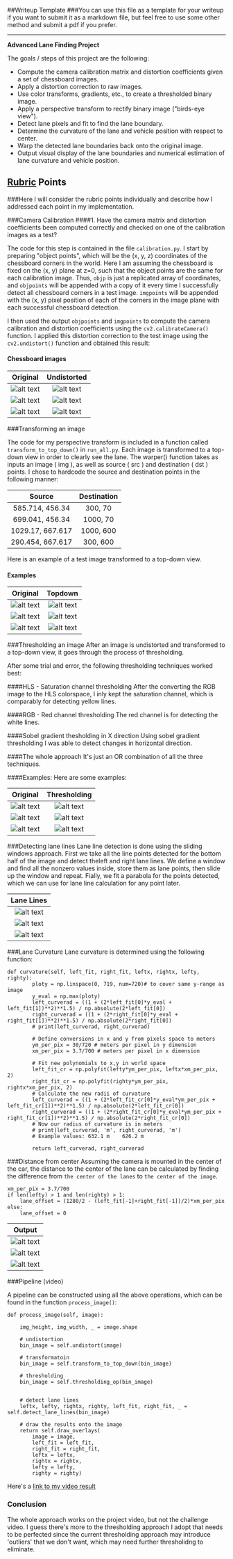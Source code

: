 ##Writeup Template
###You can use this file as a template for your writeup if you want to submit it as a markdown file, but feel free to use some other method and submit a pdf if you prefer.

---

**Advanced Lane Finding Project**

The goals / steps of this project are the following:

* Compute the camera calibration matrix and distortion coefficients given a set of chessboard images.
* Apply a distortion correction to raw images.
* Use color transforms, gradients, etc., to create a thresholded binary image.
* Apply a perspective transform to rectify binary image ("birds-eye view").
* Detect lane pixels and fit to find the lane boundary.
* Determine the curvature of the lane and vehicle position with respect to center.
* Warp the detected lane boundaries back onto the original image.
* Output visual display of the lane boundaries and numerical estimation of lane curvature and vehicle position.

[//]: # (Image References)

[image1]: ./examples/undistort_output.png "Undistorted"
[image2]: ./test_images/test1.jpg "Road Transformed"
[image3]: ./examples/binary_combo_example.jpg "Binary Example"
[image4]: ./examples/warped_straight_lines.jpg "Warp Example"
[image5]: ./examples/color_fit_lines.jpg "Fit Visual"
[image6]: ./examples/example_output.jpg "Output"
[video1]: ./project_video.mp4 "Video"
[image7]: ./output_images/chessboard/1_input.png "Chessboard 1 Original"
[image8]: ./output_images/chessboard/1_undistort.png "Chessboard 1 Undistorted"
[image9]: ./output_images/chessboard/3_input.png "Chessboard 3 Original"
[image10]: ./output_images/chessboard/3_undistort.png "Chessboard 3 Undistorted"
[image11]: ./output_images/chessboard/19_input.png "Chessboard 19 Original"
[image12]: ./output_images/chessboard/19_undistort.png "Chessboard 19 Undistorted"
[image13]: ./output_images/output/419_input.png "Input 419"
[image14]: ./output_images/output/419_topdown.png "Input 419 (Topdown)"
[image15]: ./output_images/output/838_input.png "Input 838"
[image16]: ./output_images/output/838_topdown.png "Input 838 (Topdown)"
[image17]: ./output_images/output/1257_input.png "Input 1257"
[image18]: ./output_images/output/1257_topdown.png "Input 1257 (Topdown)"
[image19]: ./output_images/output/419_input.png "Input 419"
[image20]: ./output_images/output/419_threshold.png "Input 419 (Thresholding)"
[image21]: ./output_images/output/838_input.png "Input 838"
[image22]: ./output_images/output/838_threshold.png "Input 838 (Thresholding)"
[image23]: ./output_images/output/1257_input.png "Input 1257"
[image24]: ./output_images/output/1257_threshold.png "Input 1257 (Thresholding)"
[image25]: ./output_images/output/419_slidewindow.png "Input 419 (Slidewindow)"
[image26]: ./output_images/output/838_slidewindow.png "Input 1257 (Slidewindow)"
[image27]: ./output_images/output/1257_slidewindow.png "Input 1257 (Slidewindow)"
[image28]: ./output_images/output/419_output.png "Input 419 (Output)"
[image29]: ./output_images/output/838_output.png "Input 1257 (Output)"
[image30]: ./output_images/output/1257_output.png "Input 1257 (Output)"


## [Rubric](https://review.udacity.com/#!/rubrics/571/view) Points
###Here I will consider the rubric points individually and describe how I addressed each point in my implementation.  


###Camera Calibration
####1. Have the camera matrix and distortion coefficients been computed correctly and checked on one of the calibration images as a test?

The code for this step is contained in the file `calibration.py`. I start by preparing "object points", which will be the (x, y, z) coordinates of the chessboard corners in the world. Here I am assuming the chessboard is fixed on the (x, y) plane at z=0, such that the object points are the same for each calibration image. Thus, `objp` is just a replicated array of coordinates, and `objpoints` will be appended with a copy of it every time I successfully detect all chessboard corners in a test image. `imgpoints` will be appended with the (x, y) pixel position of each of the corners in the image plane with each successful chessboard detection.

I then used the output `objpoints` and `imgpoints` to compute the camera calibration and distortion
coefficients using the `cv2.calibrateCamera()` function. I applied this distortion correction to the test
image using the `cv2.undistort()` function and obtained this result:

#### Chessboard images
| Original                  |  Undistorted              |
|:-------------------------:|:-------------------------:|
|![alt text][image7]        |  ![alt text][image8]      |
|![alt text][image9]        |  ![alt text][image10]     |
|![alt text][image11]       |  ![alt text][image12]     |


###Transforming an image

The code for my perspective transform is included in a function called `transform_to_top_down()` in `run_all.py`. Each image is transformed to a top-down view in order to clearly see the lane. The warper() function takes as inputs an image ( img ), as well as source ( src ) and destination ( dst ) points. I chose to hardcode the source and destination points in the following manner:


| Source               | Destination    | 
|:--------------------:|:--------------:| 
| 585.714, 456.34      | 300, 70        | 
| 699.041, 456.34      | 1000, 70       |
| 1029.17, 667.617     | 1000, 600      |
| 290.454, 667.617     | 300, 600       |



Here is an example of a test image transformed to a top-down view.
#### Examples

| Original                   |  Topdown                   |
|:--------------------------:|:--------------------------:|
|![alt text][image13]        |  ![alt text][image14]      |
|![alt text][image15]        |  ![alt text][image16]      |
|![alt text][image17]        |  ![alt text][image18]      |


###Thresholding an image
After an image is undistorted and transformed to a top-down view, it goes through the process of thresholding. 

After some trial and error, the following thresholding techniques worked best:

####HLS - Saturation channel thresholding
After the converting the RGB image to the HLS colorspace, I inly kept the saturation channel, which is comparably for detecting yellow lines.

####RGB - Red channel thresholding
The red channel is for detecting the white lines.

####Sobel gradient thesholding in X direction
Using sobel gradient thresholding I was able to detect changes in horizontal direction.

####The whole approach
It's just an OR combination of all the three techniques.


####Examples:
Here are some examples:

| Original                   |  Thresholding              |
|:--------------------------:|:--------------------------:|
|![alt text][image19]        |  ![alt text][image20]      |
|![alt text][image21]        |  ![alt text][image22]      |
|![alt text][image23]        |  ![alt text][image24]      |




###Detecting lane lines
Lane line detection is done using the sliding windows approach. First we take all the line points detected for the bottom half of the image and detect theleft and right lane lines. We define a window and find all the nonzero values inside, store them as lane points, then slide up the window and repeat. Fially, we fit a parabola for the points detected, which we can use for lane line calculation for any point later.


| Lane Lines                |
|:-------------------------:|
|![alt text][image25]       |
|![alt text][image26]       |
|![alt text][image27]       |


###Lane Curvature
Lane curvature is determined using the following function:


```
def curvature(self, left_fit, right_fit, leftx, rightx, lefty, righty):
		ploty = np.linspace(0, 719, num=720)# to cover same y-range as image
		y_eval = np.max(ploty)
		left_curverad = ((1 + (2*left_fit[0]*y_eval + left_fit[1])**2)**1.5) / np.absolute(2*left_fit[0])
		right_curverad = ((1 + (2*right_fit[0]*y_eval + right_fit[1])**2)**1.5) / np.absolute(2*right_fit[0])
		# print(left_curverad, right_curverad)

		# Define conversions in x and y from pixels space to meters
		ym_per_pix = 30/720 # meters per pixel in y dimension
		xm_per_pix = 3.7/700 # meters per pixel in x dimension

		# Fit new polynomials to x,y in world space
		left_fit_cr = np.polyfit(lefty*ym_per_pix, leftx*xm_per_pix, 2)
		right_fit_cr = np.polyfit(righty*ym_per_pix, rightx*xm_per_pix, 2)
		# Calculate the new radii of curvature
		left_curverad = ((1 + (2*left_fit_cr[0]*y_eval*ym_per_pix + left_fit_cr[1])**2)**1.5) / np.absolute(2*left_fit_cr[0])
		right_curverad = ((1 + (2*right_fit_cr[0]*y_eval*ym_per_pix + right_fit_cr[1])**2)**1.5) / np.absolute(2*right_fit_cr[0])
		# Now our radius of curvature is in meters
		# print(left_curverad, 'm', right_curverad, 'm')
		# Example values: 632.1 m    626.2 m

		return left_curverad, right_curverad
```

###Distance from center
Assuming the camera is mounted in the center of the car, the distance to the center of the lane can be calculated by finding the difference from `the center of the lanes` to `the center of the image`.



```
xm_per_pix = 3.7/700
if len(lefty) > 1 and len(righty) > 1:
	lane_offset = (1280/2 - (left_fit[-1]+right_fit[-1])/2)*xm_per_pix
else:
	lane_offset = 0
```

| Output                    |
|:-------------------------:|
|![alt text][image28]       |
|![alt text][image29]       |
|![alt text][image30]       |


###Pipeline (video)

A pipeline can be constructed using all the above operations, which can be found in the function `process_image()`:



```
def process_image(self, image):

	img_height, img_width, _ = image.shape
		
	# undistortion
	bin_image = self.undistort(image)
	
	# transformatoin
	bin_image = self.transform_to_top_down(bin_image)
	
	# thresholding
	bin_image = self.thresholding_op(bin_image)
	

	# detect lane lines
	leftx, lefty, rightx, righty, left_fit, right_fit, _ = self.detect_lane_lines(bin_image)

	# draw the results onto the image
	return self.draw_overlays(
		image = image,
		left_fit = left_fit,
		right_fit = right_fit,
		leftx = leftx,
		rightx = rightx,
		lefty = lefty,
		righty = righty)
```
Here's a [link to my video result](https://github.com/kevguy/CarND-Advanced-Lane-Lines/blob/master/output_images/project_image.mp4)


### Conclusion
The whole approach works on the project video, but not the challenge video. I guess there's more to the thresholding approach I adopt that needs to be perfected since the current thresholding approach may introduce 'outliers' that we don't want, which may need further thresholidng to eliminate.

